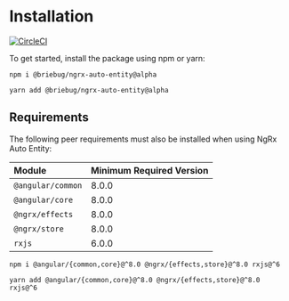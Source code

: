 # Installation

[![CircleCI](https://circleci.com/gh/briebug/ngrx-auto-entity.svg?style=svg&circle-token=d1d500027a81dda34d4ad75ae5fee38dd8953487)](https://circleci.com/gh/briebug/ngrx-auto-entity)

To get started, install the package using npm or yarn:

```text
npm i @briebug/ngrx-auto-entity@alpha
```

```text
yarn add @briebug/ngrx-auto-entity@alpha
```

## Requirements

The following peer requirements must also be installed when using NgRx Auto Entity:

| **Module** | **Minimum Required Version** |
| :--- | :--- |
| `@angular/common` | 8.0.0 |
| `@angular/core` | 8.0.0 |
| `@ngrx/effects` | 8.0.0 |
| `@ngrx/store` | 8.0.0 |
| `rxjs` | 6.0.0 |

```text
npm i @angular/{common,core}@^8.0 @ngrx/{effects,store}@^8.0 rxjs@^6
```

```text
yarn add @angular/{common,core}@^8.0 @ngrx/{effects,store}@^8.0 rxjs@^6
```

